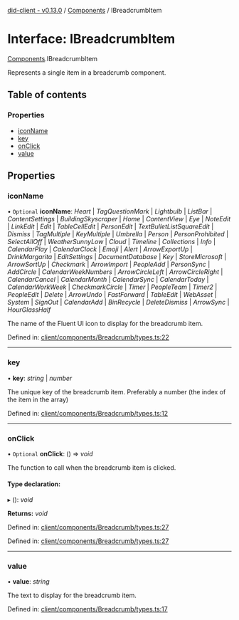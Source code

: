 [did-client - v0.13.0](../README.md) / [Components](../modules/components.md) / IBreadcrumbItem

# Interface: IBreadcrumbItem

[Components](../modules/components.md).IBreadcrumbItem

Represents a single item in a breadcrumb component.

## Table of contents

### Properties

- [iconName](components.ibreadcrumbitem.md#iconname)
- [key](components.ibreadcrumbitem.md#key)
- [onClick](components.ibreadcrumbitem.md#onclick)
- [value](components.ibreadcrumbitem.md#value)

## Properties

### iconName

• `Optional` **iconName**: *Heart* \| *TagQuestionMark* \| *Lightbulb* \| *ListBar* \| *ContentSettings* \| *BuildingSkyscraper* \| *Home* \| *ContentView* \| *Eye* \| *NoteEdit* \| *LinkEdit* \| *Edit* \| *TableCellEdit* \| *PersonEdit* \| *TextBulletListSquareEdit* \| *Dismiss* \| *TagMultiple* \| *KeyMultiple* \| *Umbrella* \| *Person* \| *PersonProhibited* \| *SelectAllOff* \| *WeatherSunnyLow* \| *Cloud* \| *Timeline* \| *Collections* \| *Info* \| *CalendarPlay* \| *CalendarClock* \| *Emoji* \| *Alert* \| *ArrowExportUp* \| *DrinkMargarita* \| *EditSettings* \| *DocumentDatabase* \| *Key* \| *StoreMicrosoft* \| *ArrowSortUp* \| *Checkmark* \| *ArrowImport* \| *PeopleAdd* \| *PersonSync* \| *AddCircle* \| *CalendarWeekNumbers* \| *ArrowCircleLeft* \| *ArrowCircleRight* \| *CalendarCancel* \| *CalendarMonth* \| *CalendarSync* \| *CalendarToday* \| *CalendarWorkWeek* \| *CheckmarkCircle* \| *Timer* \| *PeopleTeam* \| *Timer2* \| *PeopleEdit* \| *Delete* \| *ArrowUndo* \| *FastForward* \| *TableEdit* \| *WebAsset* \| *System* \| *SignOut* \| *CalendarAdd* \| *BinRecycle* \| *DeleteDismiss* \| *ArrowSync* \| *HourGlassHalf*

The name of the Fluent UI icon to display for the breadcrumb item.

Defined in: [client/components/Breadcrumb/types.ts:22](https://github.com/Puzzlepart/did/blob/dev/client/components/Breadcrumb/types.ts#L22)

___

### key

• **key**: *string* \| *number*

The unique key of the breadcrumb item. Preferably a number (the
index of the item in the array)

Defined in: [client/components/Breadcrumb/types.ts:12](https://github.com/Puzzlepart/did/blob/dev/client/components/Breadcrumb/types.ts#L12)

___

### onClick

• `Optional` **onClick**: () => *void*

The function to call when the breadcrumb item is clicked.

#### Type declaration:

▸ (): *void*

**Returns:** *void*

Defined in: [client/components/Breadcrumb/types.ts:27](https://github.com/Puzzlepart/did/blob/dev/client/components/Breadcrumb/types.ts#L27)

Defined in: [client/components/Breadcrumb/types.ts:27](https://github.com/Puzzlepart/did/blob/dev/client/components/Breadcrumb/types.ts#L27)

___

### value

• **value**: *string*

The text to display for the breadcrumb item.

Defined in: [client/components/Breadcrumb/types.ts:17](https://github.com/Puzzlepart/did/blob/dev/client/components/Breadcrumb/types.ts#L17)
